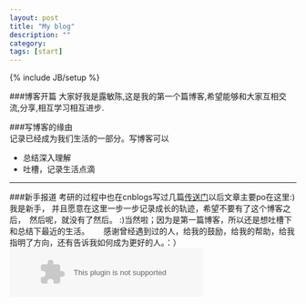 ```yaml
---
layout: post
title: "My blog"
description: ""
category: 
tags: [start]
---
```

{% include JB/setup %}
  
###博客开篇
大家好我是露敏陈,这是我的第一个篇博客,希望能够和大家互相交流,分享,相互学习相互进步.

###写博客的缘由  
记录已经成为我们生活的一部分。写博客可以   


* 总结深入理解  
* 吐槽，记录生活点滴

---

###新手报道
考研的过程中也在cnblogs写过几篇[传送门](http://www.cnblogs.com/clm-beigong/)以后文章主要po在这里:)
我是新手， 并且愿意在这里一步一步记录成长的轨迹，希望不要有了这个博客之后，　然后呢，就没有了然后。
:)当然啦；因为是第一篇博客，所以还是想吐槽下和总结下最近的生活。　　
感谢曾经遇到过的人，给我的鼓励，给我的帮助，给我指明了方向，还有告诉我如何成为更好的人。：）
<embed src="http://music.163.com/style/swf/widget.swf?sid=4010812&type=2&auto=1&width=320&height=66" width="340" height="86"  allowNetworking="all"></embed>
